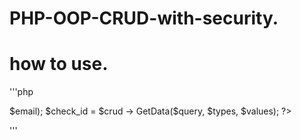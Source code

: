 # PHP-OOP-CRUD-with-security.

# how to use.

'''php
<?php
require_once("app/header.php");
require_once("app/database.php");
require_once("app/security.php");
require_once("app/data-validation.php");
require_once("app/crud.php");

$validation = new HashDataValidsation();
$security = new HashSecurity();
$hashcrud = new hashCrud;

$query  = "SELECT id FROM Users WHERE email = ?";
$types = "s";
$values = array("email" => $email);
$check_id = $crud -> GetData($query, $types, $values);

?>
'''
